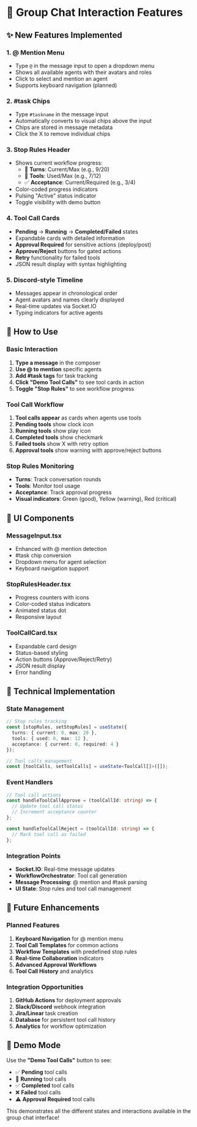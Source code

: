 # 🎯 Group Chat Interaction Features

## ✨ New Features Implemented

### 1. **@ Mention Menu**
- Type `@` in the message input to open a dropdown menu
- Shows all available agents with their avatars and roles
- Click to select and mention an agent
- Supports keyboard navigation (planned)

### 2. **#task Chips**
- Type `#taskname` in the message input
- Automatically converts to visual chips above the input
- Chips are stored in message metadata
- Click the X to remove individual chips

### 3. **Stop Rules Header**
- Shows current workflow progress:
  - 🔄 **Turns**: Current/Max (e.g., 9/20)
  - 🔧 **Tools**: Used/Max (e.g., 7/12)
  - ✅ **Acceptance**: Current/Required (e.g., 3/4)
- Color-coded progress indicators
- Pulsing "Active" status indicator
- Toggle visibility with demo button

### 4. **Tool Call Cards**
- **Pending** → **Running** → **Completed/Failed** states
- Expandable cards with detailed information
- **Approval Required** for sensitive actions (deploy/post)
- **Approve/Reject** buttons for gated actions
- **Retry** functionality for failed tools
- JSON result display with syntax highlighting

### 5. **Discord-style Timeline**
- Messages appear in chronological order
- Agent avatars and names clearly displayed
- Real-time updates via Socket.IO
- Typing indicators for active agents

## 🚀 How to Use

### Basic Interaction
1. **Type a message** in the composer
2. **Use @ to mention** specific agents
3. **Add #task tags** for task tracking
4. **Click "Demo Tool Calls"** to see tool cards in action
5. **Toggle "Stop Rules"** to see workflow progress

### Tool Call Workflow
1. **Tool calls appear** as cards when agents use tools
2. **Pending tools** show clock icon
3. **Running tools** show play icon
4. **Completed tools** show checkmark
5. **Failed tools** show X with retry option
6. **Approval tools** show warning with approve/reject buttons

### Stop Rules Monitoring
- **Turns**: Track conversation rounds
- **Tools**: Monitor tool usage
- **Acceptance**: Track approval progress
- **Visual indicators**: Green (good), Yellow (warning), Red (critical)

## 🎨 UI Components

### MessageInput.tsx
- Enhanced with @ mention detection
- #task chip conversion
- Dropdown menu for agent selection
- Keyboard navigation support

### StopRulesHeader.tsx
- Progress counters with icons
- Color-coded status indicators
- Animated status dot
- Responsive layout

### ToolCallCard.tsx
- Expandable card design
- Status-based styling
- Action buttons (Approve/Reject/Retry)
- JSON result display
- Error handling

## 🔧 Technical Implementation

### State Management
```typescript
// Stop rules tracking
const [stopRules, setStopRules] = useState({
  turns: { current: 0, max: 20 },
  tools: { used: 0, max: 12 },
  acceptance: { current: 0, required: 4 }
});

// Tool calls management
const [toolCalls, setToolCalls] = useState<ToolCall[]>([]);
```

### Event Handlers
```typescript
// Tool call actions
const handleToolCallApprove = (toolCallId: string) => {
  // Update tool call status
  // Increment acceptance counter
};

const handleToolCallReject = (toolCallId: string) => {
  // Mark tool call as failed
};
```

### Integration Points
- **Socket.IO**: Real-time message updates
- **WorkflowOrchestrator**: Tool call generation
- **Message Processing**: @ mention and #task parsing
- **UI State**: Stop rules and tool call management

## 🎯 Future Enhancements

### Planned Features
1. **Keyboard Navigation** for @ mention menu
2. **Tool Call Templates** for common actions
3. **Workflow Templates** with predefined stop rules
4. **Real-time Collaboration** indicators
5. **Advanced Approval Workflows**
6. **Tool Call History** and analytics

### Integration Opportunities
1. **GitHub Actions** for deployment approvals
2. **Slack/Discord** webhook integration
3. **Jira/Linear** task creation
4. **Database** for persistent tool call history
5. **Analytics** for workflow optimization

## 🧪 Demo Mode

Use the **"Demo Tool Calls"** button to see:
- ✅ **Pending** tool calls
- 🔄 **Running** tool calls  
- ✅ **Completed** tool calls
- ❌ **Failed** tool calls
- ⚠️ **Approval Required** tool calls

This demonstrates all the different states and interactions available in the group chat interface!
